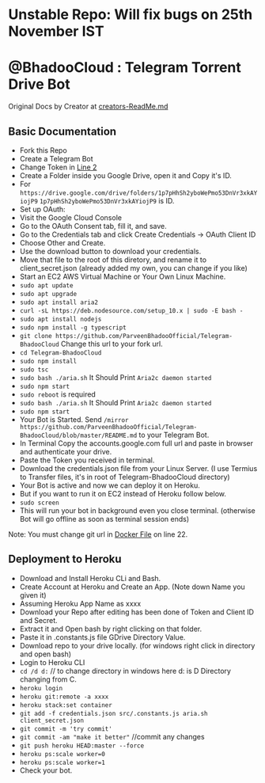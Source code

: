 # Unstable Repo: Will fix bugs on 25th November IST

# @BhadooCloud : Telegram Torrent Drive Bot

Original Docs by Creator at [creators-ReadMe.md](https://github.com/ParveenBhadooOfficial/Telegram-BhadooCloud/blob/master/creators-ReadMe.md)

## Basic Documentation

* Fork this Repo
* Create a Telegram Bot
* Change Token in [Line 2](https://github.com/ParveenBhadooOfficial/Telegram-BhadooCloud/blob/master/src/.constants.js)
* Create a Folder inside you Google Drive, open it and Copy it's ID.
* For `https://drive.google.com/drive/folders/1p7pHhSh2yboWePmo53DnVr3xkAYiojP9` `1p7pHhSh2yboWePmo53DnVr3xkAYiojP9` is ID.
* Set up OAuth:
* Visit the Google Cloud Console
* Go to the OAuth Consent tab, fill it, and save.
* Go to the Credentials tab and click Create Credentials -> OAuth Client ID
* Choose Other and Create.
* Use the download button to download your credentials.
* Move that file to the root of this diretory, and rename it to client_secret.json (already added my own, you can change if you like)
* Start an EC2 AWS Virtual Machine or Your Own Linux Machine.
* `sudo apt update`
* `sudo apt upgrade`
* `sudo apt install aria2`
* `curl -sL https://deb.nodesource.com/setup_10.x | sudo -E bash -`
* `sudo apt install nodejs`
* `sudo npm install -g typescript`
* `git clone https://github.com/ParveenBhadooOfficial/Telegram-BhadooCloud` Change this url to your fork url.
* `cd Telegram-BhadooCloud`
* `sudo npm install`
* `sudo tsc`
* `sudo bash ./aria.sh` It Should Print `Aria2c daemon started`
* `sudo npm start`
* `sudo reboot` is required
* `sudo bash ./aria.sh` It Should Print `Aria2c daemon started`
* `sudo npm start`
* Your Bot is Started. Send `/mirror https://github.com/ParveenBhadooOfficial/Telegram-BhadooCloud/blob/master/README.md` to your Telegram Bot.
* In Terminal Copy the accounts.google.com full url and paste in browser and authenticate your drive.
* Paste the Token you received in terminal.
* Download the credentials.json file from your Linux Server. (I use Termius to Transfer files, it's in root of Telegram-BhadooCloud directory)
* Your Bot is active and now we can deploy it on Heroku.
* But if you want to run it on EC2 instead of Heroku follow below.
* `sudo screen`
* This will run your bot in background even you close terminal. (otherwise Bot will go offline as soon as terminal session ends)

Note: You must change git url in [Docker File](https://github.com/ParveenBhadooOfficial/Telegram-BhadooCloud/blob/master/Dockerfile) on line 22.

## Deployment to Heroku

* Download and Install Heroku CLi and Bash.
* Create Account at Heroku and Create an App. (Note down Name you given it)
* Assuming Heroku App Name as xxxx
* Download your Repo after editing has been done of Token and Client ID and Secret.
* Extract it and Open bash by right clicking on that folder.
* Paste it in .constants.js file GDrive Directory Value.
* Download repo to your drive locally. (for windows right click in directory and open bash)
* Login to Heroku CLI
* `cd /d d:` // to change directory in windows here d: is D Directory changing from C.
* `heroku login`
* `heroku git:remote -a xxxx`
* `heroku stack:set container`
* `git add -f credentials.json src/.constants.js aria.sh client_secret.json`
* `git commit -m 'try commit'`
* `git commit -am "make it better"` //commit any changes
* `git push heroku HEAD:master --force`
* `heroku ps:scale worker=0`
* `heroku ps:scale worker=1`
* Check your bot.
